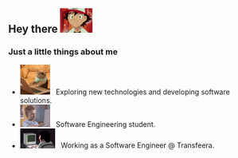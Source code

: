 
<h2> Hey there <img src="./assets/ashzin.gif" width="65"/></h2>

<h3> Just a little things about me </h3>

- <img src="./assets/coding.gif" width="60"/> &nbsp; Exploring new technologies and developing software solutions.
- <img src="./assets/brent-rambo.gif" width="60"/> &nbsp; Software Engineering student.
- <img src="./assets/dev.gif" width="70"/>  &nbsp; Working as a Software Engineer @ Transfeera.

</br>

<!---
<a href="https://github.com/Gabukuro">
  <img height="180em" src="https://github-readme-stats.vercel.app/api?username=Gabukuro&theme=default&show_icons=true" />
  <img height="180em" src="https://github-readme-stats.vercel.app/api/top-langs/?username=Gabukuro&theme=default&layout=compact" />
</a>
--->

